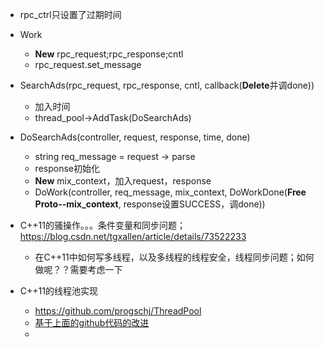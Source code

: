 - rpc_ctrl只设置了过期时间
- Work
  - **New** rpc_request;rpc_response;cntl
  - rpc_request.set_message
- SearchAds(rpc_request, rpc_response, cntl, callback(**Delete**并调done))
  - 加入时间
  - thread_pool->AddTask(DoSearchAds)
- DoSearchAds(controller, request, response, time, done)
  - string req_message = request -> parse
  - response初始化
  - **New** mix_context，加入request，response
  - DoWork(controller,  req_message, mix_context, DoWorkDone(**Free Proto--mix_context**, response设置SUCCESS，调done))









- C++11的骚操作。。。条件变量和同步问题；https://blog.csdn.net/tgxallen/article/details/73522233
  - 在C++11中如何写多线程，以及多线程的线程安全，线程同步问题；如何做呢？？需要考虑一下
- C++11的线程池实现
  - https://github.com/progschj/ThreadPool
  - [基于上面的github代码的改进](https://blog.csdn.net/qq_30389757/article/details/68923698)
  - 
